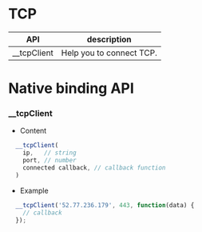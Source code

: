 # TCP


| API | description |
| --- | --- |
| __tcpClient | Help you to connect TCP. |

# Native binding API  


### __tcpClient
* Content

``` js
  __tcpClient(
    ip,   // string
    port, // number
    connected callback, // callback function
  )

```

* Example

``` js
  __tcpClient('52.77.236.179', 443, function(data) {
    // callback
  });

```